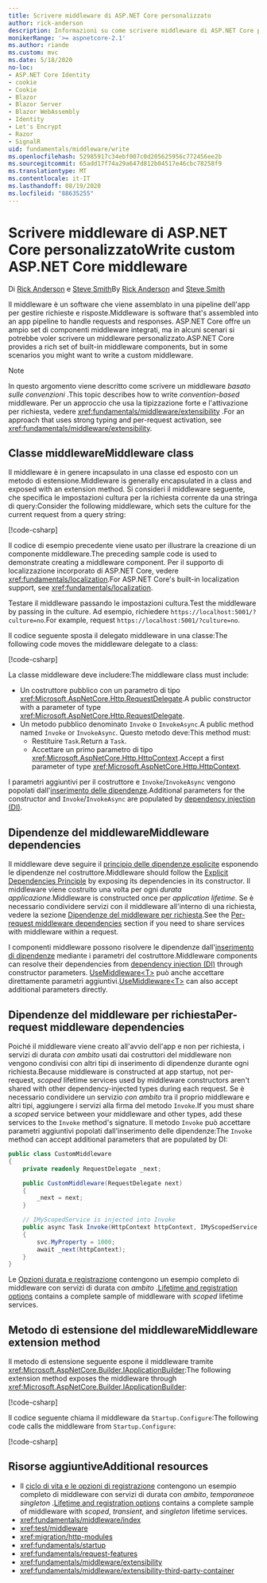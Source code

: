 ```yaml
---
title: Scrivere middleware di ASP.NET Core personalizzato
author: rick-anderson
description: Informazioni su come scrivere middleware di ASP.NET Core personalizzato.
monikerRange: '>= aspnetcore-2.1'
ms.author: riande
ms.custom: mvc
ms.date: 5/18/2020
no-loc:
- ASP.NET Core Identity
- cookie
- Cookie
- Blazor
- Blazor Server
- Blazor WebAssembly
- Identity
- Let's Encrypt
- Razor
- SignalR
uid: fundamentals/middleware/write
ms.openlocfilehash: 52985917c34ebf007c0d205625956c772456ee2b
ms.sourcegitcommit: 65add17f74a29a647d812b04517e46cbc78258f9
ms.translationtype: MT
ms.contentlocale: it-IT
ms.lasthandoff: 08/19/2020
ms.locfileid: "88635255"
---
```

# <a name="write-custom-aspnet-core-middleware"></a><span data-ttu-id="12e3b-103">Scrivere middleware di ASP.NET Core personalizzato</span><span class="sxs-lookup"><span data-stu-id="12e3b-103">Write custom ASP.NET Core middleware</span></span>

<span data-ttu-id="12e3b-104">Di [Rick Anderson](https://twitter.com/RickAndMSFT) e [Steve Smith](https://ardalis.com/)</span><span class="sxs-lookup"><span data-stu-id="12e3b-104">By [Rick Anderson](https://twitter.com/RickAndMSFT) and [Steve Smith](https://ardalis.com/)</span></span>

<span data-ttu-id="12e3b-105">Il middleware è un software che viene assemblato in una pipeline dell'app per gestire richieste e risposte.</span><span class="sxs-lookup"><span data-stu-id="12e3b-105">Middleware is software that's assembled into an app pipeline to handle requests and responses.</span></span> <span data-ttu-id="12e3b-106">ASP.NET Core offre un ampio set di componenti middleware integrati, ma in alcuni scenari si potrebbe voler scrivere un middleware personalizzato.</span><span class="sxs-lookup"><span data-stu-id="12e3b-106">ASP.NET Core provides a rich set of built-in middleware components, but in some scenarios you might want to write a custom middleware.</span></span>

> [!NOTE]
> <span data-ttu-id="12e3b-107">In questo argomento viene descritto come scrivere un middleware *basato sulle convenzioni* .</span><span class="sxs-lookup"><span data-stu-id="12e3b-107">This topic describes how to write *convention-based* middleware.</span></span> <span data-ttu-id="12e3b-108">Per un approccio che usa la tipizzazione forte e l'attivazione per richiesta, vedere <xref:fundamentals/middleware/extensibility> .</span><span class="sxs-lookup"><span data-stu-id="12e3b-108">For an approach that uses strong typing and per-request activation, see <xref:fundamentals/middleware/extensibility>.</span></span>

## <a name="middleware-class"></a><span data-ttu-id="12e3b-109">Classe middleware</span><span class="sxs-lookup"><span data-stu-id="12e3b-109">Middleware class</span></span>

<span data-ttu-id="12e3b-110">Il middleware è in genere incapsulato in una classe ed esposto con un metodo di estensione.</span><span class="sxs-lookup"><span data-stu-id="12e3b-110">Middleware is generally encapsulated in a class and exposed with an extension method.</span></span> <span data-ttu-id="12e3b-111">Si consideri il middleware seguente, che specifica le impostazioni cultura per la richiesta corrente da una stringa di query:</span><span class="sxs-lookup"><span data-stu-id="12e3b-111">Consider the following middleware, which sets the culture for the current request from a query string:</span></span>

[!code-csharp[](write/snapshot/StartupCulture.cs)]

<span data-ttu-id="12e3b-112">Il codice di esempio precedente viene usato per illustrare la creazione di un componente middleware.</span><span class="sxs-lookup"><span data-stu-id="12e3b-112">The preceding sample code is used to demonstrate creating a middleware component.</span></span> <span data-ttu-id="12e3b-113">Per il supporto di localizzazione incorporato di ASP.NET Core, vedere <xref:fundamentals/localization>.</span><span class="sxs-lookup"><span data-stu-id="12e3b-113">For ASP.NET Core's built-in localization support, see <xref:fundamentals/localization>.</span></span>

<span data-ttu-id="12e3b-114">Testare il middleware passando le impostazioni cultura.</span><span class="sxs-lookup"><span data-stu-id="12e3b-114">Test the middleware by passing in the culture.</span></span> <span data-ttu-id="12e3b-115">Ad esempio, richiedere `https://localhost:5001/?culture=no`.</span><span class="sxs-lookup"><span data-stu-id="12e3b-115">For example, request `https://localhost:5001/?culture=no`.</span></span>

<span data-ttu-id="12e3b-116">Il codice seguente sposta il delegato middleware in una classe:</span><span class="sxs-lookup"><span data-stu-id="12e3b-116">The following code moves the middleware delegate to a class:</span></span>

[!code-csharp[](write/snapshot/RequestCultureMiddleware.cs)]

<span data-ttu-id="12e3b-117">La classe middleware deve includere:</span><span class="sxs-lookup"><span data-stu-id="12e3b-117">The middleware class must include:</span></span>

* <span data-ttu-id="12e3b-118">Un costruttore pubblico con un parametro di tipo <xref:Microsoft.AspNetCore.Http.RequestDelegate>.</span><span class="sxs-lookup"><span data-stu-id="12e3b-118">A public constructor with a parameter of type <xref:Microsoft.AspNetCore.Http.RequestDelegate>.</span></span>
* <span data-ttu-id="12e3b-119">Un metodo pubblico denominato `Invoke` o `InvokeAsync`.</span><span class="sxs-lookup"><span data-stu-id="12e3b-119">A public method named `Invoke` or `InvokeAsync`.</span></span> <span data-ttu-id="12e3b-120">Questo metodo deve:</span><span class="sxs-lookup"><span data-stu-id="12e3b-120">This method must:</span></span>
  * <span data-ttu-id="12e3b-121">Restituire `Task`.</span><span class="sxs-lookup"><span data-stu-id="12e3b-121">Return a `Task`.</span></span>
  * <span data-ttu-id="12e3b-122">Accettare un primo parametro di tipo <xref:Microsoft.AspNetCore.Http.HttpContext>.</span><span class="sxs-lookup"><span data-stu-id="12e3b-122">Accept a first parameter of type <xref:Microsoft.AspNetCore.Http.HttpContext>.</span></span>
  
<span data-ttu-id="12e3b-123">I parametri aggiuntivi per il costruttore e `Invoke`/`InvokeAsync` vengono popolati dall'[inserimento delle dipendenze](xref:fundamentals/dependency-injection).</span><span class="sxs-lookup"><span data-stu-id="12e3b-123">Additional parameters for the constructor and `Invoke`/`InvokeAsync` are populated by [dependency injection (DI)](xref:fundamentals/dependency-injection).</span></span>

## <a name="middleware-dependencies"></a><span data-ttu-id="12e3b-124">Dipendenze del middleware</span><span class="sxs-lookup"><span data-stu-id="12e3b-124">Middleware dependencies</span></span>

<span data-ttu-id="12e3b-125">Il middleware deve seguire il [principio delle dipendenze esplicite](/dotnet/standard/modern-web-apps-azure-architecture/architectural-principles#explicit-dependencies) esponendo le dipendenze nel costruttore.</span><span class="sxs-lookup"><span data-stu-id="12e3b-125">Middleware should follow the [Explicit Dependencies Principle](/dotnet/standard/modern-web-apps-azure-architecture/architectural-principles#explicit-dependencies) by exposing its dependencies in its constructor.</span></span> <span data-ttu-id="12e3b-126">Il middleware viene costruito una volta per ogni *durata applicazione*.</span><span class="sxs-lookup"><span data-stu-id="12e3b-126">Middleware is constructed once per *application lifetime*.</span></span> <span data-ttu-id="12e3b-127">Se è necessario condividere servizi con il middleware all'interno di una richiesta, vedere la sezione [Dipendenze del middleware per richiesta](#per-request-middleware-dependencies).</span><span class="sxs-lookup"><span data-stu-id="12e3b-127">See the [Per-request middleware dependencies](#per-request-middleware-dependencies) section if you need to share services with middleware within a request.</span></span>

<span data-ttu-id="12e3b-128">I componenti middleware possono risolvere le dipendenze dall'[inserimento di dipendenze](xref:fundamentals/dependency-injection) mediante i parametri del costruttore.</span><span class="sxs-lookup"><span data-stu-id="12e3b-128">Middleware components can resolve their dependencies from [dependency injection (DI)](xref:fundamentals/dependency-injection) through constructor parameters.</span></span> <span data-ttu-id="12e3b-129">[UseMiddleware&lt;T&gt;](/dotnet/api/microsoft.aspnetcore.builder.usemiddlewareextensions.usemiddleware#Microsoft_AspNetCore_Builder_UseMiddlewareExtensions_UseMiddleware_Microsoft_AspNetCore_Builder_IApplicationBuilder_System_Type_System_Object___) può anche accettare direttamente parametri aggiuntivi.</span><span class="sxs-lookup"><span data-stu-id="12e3b-129">[UseMiddleware&lt;T&gt;](/dotnet/api/microsoft.aspnetcore.builder.usemiddlewareextensions.usemiddleware#Microsoft_AspNetCore_Builder_UseMiddlewareExtensions_UseMiddleware_Microsoft_AspNetCore_Builder_IApplicationBuilder_System_Type_System_Object___) can also accept additional parameters directly.</span></span>

## <a name="per-request-middleware-dependencies"></a><span data-ttu-id="12e3b-130">Dipendenze del middleware per richiesta</span><span class="sxs-lookup"><span data-stu-id="12e3b-130">Per-request middleware dependencies</span></span>

<span data-ttu-id="12e3b-131">Poiché il middleware viene creato all'avvio dell'app e non per richiesta, i servizi di durata *con ambito* usati dai costruttori del middleware non vengono condivisi con altri tipi di inserimento di dipendenze durante ogni richiesta.</span><span class="sxs-lookup"><span data-stu-id="12e3b-131">Because middleware is constructed at app startup, not per-request, *scoped* lifetime services used by middleware constructors aren't shared with other dependency-injected types during each request.</span></span> <span data-ttu-id="12e3b-132">Se è necessario condividere un servizio *con ambito* tra il proprio middleware e altri tipi, aggiungere i servizi alla firma del metodo `Invoke`.</span><span class="sxs-lookup"><span data-stu-id="12e3b-132">If you must share a *scoped* service between your middleware and other types, add these services to the `Invoke` method's signature.</span></span> <span data-ttu-id="12e3b-133">Il metodo `Invoke` può accettare parametri aggiuntivi popolati dall'inserimento delle dipendenze:</span><span class="sxs-lookup"><span data-stu-id="12e3b-133">The `Invoke` method can accept additional parameters that are populated by DI:</span></span>

```csharp
public class CustomMiddleware
{
    private readonly RequestDelegate _next;

    public CustomMiddleware(RequestDelegate next)
    {
        _next = next;
    }

    // IMyScopedService is injected into Invoke
    public async Task Invoke(HttpContext httpContext, IMyScopedService svc)
    {
        svc.MyProperty = 1000;
        await _next(httpContext);
    }
}
```

<span data-ttu-id="12e3b-134">Le [Opzioni durata e registrazione](xref:fundamentals/dependency-injection#lifetime-and-registration-options) contengono un esempio completo di middleware con servizi di durata con *ambito* .</span><span class="sxs-lookup"><span data-stu-id="12e3b-134">[Lifetime and registration options](xref:fundamentals/dependency-injection#lifetime-and-registration-options) contains a complete sample of middleware with *scoped* lifetime services.</span></span>

## <a name="middleware-extension-method"></a><span data-ttu-id="12e3b-135">Metodo di estensione del middleware</span><span class="sxs-lookup"><span data-stu-id="12e3b-135">Middleware extension method</span></span>

<span data-ttu-id="12e3b-136">Il metodo di estensione seguente espone il middleware tramite <xref:Microsoft.AspNetCore.Builder.IApplicationBuilder>:</span><span class="sxs-lookup"><span data-stu-id="12e3b-136">The following extension method exposes the middleware through <xref:Microsoft.AspNetCore.Builder.IApplicationBuilder>:</span></span>

[!code-csharp[](write/snapshot/RequestCultureMiddlewareExtensions.cs)]

<span data-ttu-id="12e3b-137">Il codice seguente chiama il middleware da `Startup.Configure`:</span><span class="sxs-lookup"><span data-stu-id="12e3b-137">The following code calls the middleware from `Startup.Configure`:</span></span>

[!code-csharp[](write/snapshot/Startup.cs?highlight=5)]

## <a name="additional-resources"></a><span data-ttu-id="12e3b-138">Risorse aggiuntive</span><span class="sxs-lookup"><span data-stu-id="12e3b-138">Additional resources</span></span>

* <span data-ttu-id="12e3b-139">Il [ciclo di vita e le opzioni di registrazione](xref:fundamentals/dependency-injection#lifetime-and-registration-options) contengono un esempio completo di middleware con servizi di durata con *ambito*, *temporaneo*e *singleton* .</span><span class="sxs-lookup"><span data-stu-id="12e3b-139">[Lifetime and registration options](xref:fundamentals/dependency-injection#lifetime-and-registration-options) contains a complete sample of middleware with *scoped*, *transient*, and *singleton* lifetime services.</span></span>
* <xref:fundamentals/middleware/index>
* <xref:test/middleware>
* <xref:migration/http-modules>
* <xref:fundamentals/startup>
* <xref:fundamentals/request-features>
* <xref:fundamentals/middleware/extensibility>
* <xref:fundamentals/middleware/extensibility-third-party-container>

